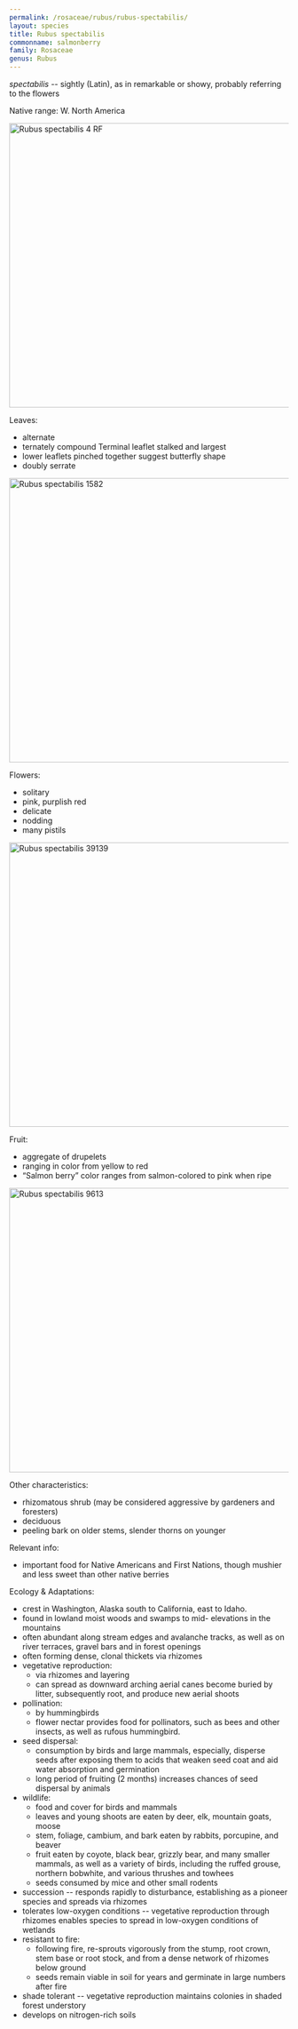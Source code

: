 ```yaml
---
permalink: /rosaceae/rubus/rubus-spectabilis/
layout: species
title: Rubus spectabilis
commonname: salmonberry
family: Rosaceae
genus: Rubus
---
```


*spectabilis* -- sightly (Latin), as in remarkable or showy, probably referring to the flowers

Native range: W. North America

<a title="Robert Flogaus-Faust / CC BY (https://creativecommons.org/licenses/by/4.0)" href="https://commons.wikimedia.org/wiki/File:Rubus_spectabilis_4_RF.jpg"><img width="512" alt="Rubus spectabilis 4 RF" src="https://upload.wikimedia.org/wikipedia/commons/thumb/a/a1/Rubus_spectabilis_4_RF.jpg/512px-Rubus_spectabilis_4_RF.jpg"></a>

Leaves:
  - alternate
  - ternately compound Terminal leaflet stalked and largest
  - lower leaflets pinched together suggest butterfly shape
  - doubly serrate

<a title="Walter Siegmund / CC BY-SA (https://creativecommons.org/licenses/by-sa/3.0)" href="https://commons.wikimedia.org/wiki/File:Rubus_spectabilis_1582.JPG"><img width="512" alt="Rubus spectabilis 1582" src="https://upload.wikimedia.org/wikipedia/commons/thumb/5/54/Rubus_spectabilis_1582.JPG/512px-Rubus_spectabilis_1582.JPG"></a>

Flowers:
  - solitary
  - pink, purplish red
  - delicate
  - nodding
  - many pistils

<a title="Walter Siegmund / CC BY-SA (https://creativecommons.org/licenses/by-sa/3.0)" href="https://commons.wikimedia.org/wiki/File:Rubus_spectabilis_39139.JPG"><img width="512" alt="Rubus spectabilis 39139" src="https://upload.wikimedia.org/wikipedia/commons/thumb/c/c0/Rubus_spectabilis_39139.JPG/512px-Rubus_spectabilis_39139.JPG"></a>

Fruit:
  - aggregate of drupelets
  - ranging in color from yellow to red
  - “Salmon berry” color ranges from salmon-colored to pink when ripe

<a title="Walter Siegmund / CC BY-SA (https://creativecommons.org/licenses/by-sa/3.0)" href="https://commons.wikimedia.org/wiki/File:Rubus_spectabilis_9613.JPG"><img width="512" alt="Rubus spectabilis 9613" src="https://upload.wikimedia.org/wikipedia/commons/thumb/a/a5/Rubus_spectabilis_9613.JPG/512px-Rubus_spectabilis_9613.JPG"></a>

Other characteristics:
  - rhizomatous shrub (may be considered aggressive by gardeners and foresters)
  - deciduous
  - peeling bark on older stems, slender thorns on younger

Relevant info:
  - important food for Native Americans and First Nations, though mushier and less sweet than other native berries

Ecology & Adaptations:
  - crest in Washington, Alaska south to California, east to Idaho.
  - found in lowland moist woods and swamps to mid- elevations in the mountains
  - often abundant along stream edges and avalanche tracks, as well as on river terraces, gravel bars and in forest openings
  - often forming dense, clonal thickets via rhizomes
  - vegetative reproduction:
    - via rhizomes and layering
    - can spread as downward arching aerial canes become buried by litter, subsequently root, and produce new aerial shoots
  - pollination:
    - by hummingbirds
    - flower nectar provides food for pollinators, such as bees and other insects, as well as rufous hummingbird.
  - seed dispersal:
    - consumption by birds and large mammals, especially, disperse seeds after exposing them to acids that weaken seed coat and aid water absorption and germination
    - long period of fruiting (2 months) increases chances of seed dispersal by animals
  - wildlife:
    - food and cover for birds and mammals
    - leaves and young shoots are eaten by deer, elk, mountain goats, moose
    - stem, foliage, cambium, and bark eaten by rabbits, porcupine, and beaver
    - fruit eaten by coyote, black bear, grizzly bear, and many smaller mammals, as well as a variety of birds, including the ruffed grouse, northern bobwhite, and various thrushes and towhees
    - seeds consumed by mice and other small rodents
  - succession -- responds rapidly to disturbance, establishing as a pioneer species and spreads via rhizomes
  - tolerates low-oxygen conditions -- vegetative reproduction through rhizomes enables species to spread in low-oxygen conditions of wetlands
  - resistant to fire:
    - following fire, re-sprouts vigorously from the stump, root crown, stem base or root stock, and from a dense network of rhizomes below ground
    - seeds remain viable in soil for years and germinate in large numbers after fire
  - shade tolerant -- vegetative reproduction maintains colonies in shaded forest understory
  - develops on nitrogen-rich soils
